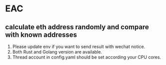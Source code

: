 # EAC

## calculate eth address randomly and compare with known addresses

1. Please update env if you want to send result with wechat notice.
2. Both Rust and Golang version are available.
3. Thread account in config.yaml should be set according your CPU cores. 


